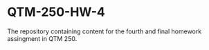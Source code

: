 # QTM-250-HW-4
The repository containing content for the fourth and final homework assingment in QTM 250.
